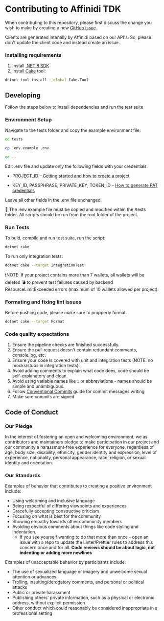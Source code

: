 # Contributing to Affinidi TDK

When contributing to this repository, please first discuss the change you wish to make by creating a new [GitHub issue](https://github.com/affinidi/affinidi-tdk-dotnet/issues/new).

Clients are generated intenally by Affinidi based on our API's. So, please don't update the client code and instead create an issue.


### Installing requirements

1. Install [.NET 8 SDK](https://dotnet.microsoft.com/en-us/download)
2. Install [Cake](https://github.com/cake-build/cake) tool:

```bash
dotnet tool install --global Cake.Tool
```

## Developing

Follow the steps below to install dependencies and run the test suite

### Environment Setup

Navigate to the tests folder and copy the example environment file:

```bash
cd tests

cp .env.example .env

cd ..
```

Edit .env file and update only the following fields with your credentials:

- PROJECT_ID – [Getting started and how to create a project](https://docs.affinidi.com/docs/get-started/create-project/)

- KEY_ID, PASSPHRASE, PRIVATE_KEY, TOKEN_ID – [How to generate PAT credentials](https://docs.affinidi.com/dev-tools/affinidi-tdk/get-access-token/)

Leave all other fields in the .env file unchanged.

📌 The .env.example file must be copied and modified within the /tests folder.
All scripts should be run from the root folder of the project.

### Run Tests

To buld, compile and run test suite, run the script:

```bash
dotnet cake
```

To run only integration tests:

```bash
dotnet cake --target IntegrationTest
```

❗️NOTE: If your project contains more than 7 wallets, all wallets will be deleted 💣 to prevent test failures caused by backend ResourceLimitExceeded errors (maximum of 10 wallets allowed per project).

### Formating and fixing lint issues

Before pushing code, please make sure to propperly format.

```bash
dotnet cake --target Format
```

### Code quality expectations

1. Ensure the pipeline checks are finished successfully.
2. Ensure the pull request doesn't contain redundant comments, console.log, etc.
3. Ensure your code is covered with unit and integration tests (NOTE: no mocks/stubs in integration tests).
4. Avoid adding comments to explain what code does, code should be self-explanatory and clean.
5. Avoid using variable names like `i` or abbreviations - names should be simple and unambiguous.
6. Follow [Conventional Commits](https://www.conventionalcommits.org/en/v1.0.0/) guide for commit messages writing
7. Make sure commits are signed

## Code of Conduct

### Our Pledge

In the interest of fostering an open and welcoming environment, we as
contributors and maintainers pledge to make participation in our project and
our community a harassment-free experience for everyone, regardless of age, body
size, disability, ethnicity, gender identity and expression, level of experience,
nationality, personal appearance, race, religion, or sexual identity and
orientation.

### Our Standards

Examples of behavior that contributes to creating a positive environment
include:

- Using welcoming and inclusive language
- Being respectful of differing viewpoints and experiences
- Gracefully accepting constructive criticism
- Focusing on what is best for the community
- Showing empathy towards other community members
- Avoiding obvious comments about things like code styling and indentation.
  - If you see yourself wanting to do that more than once - open an issue with a repo to update the Linter/Prettier rules to address this concern once and for all. **Code reviews should be about logic, not indenting or adding more newlines**

Examples of unacceptable behavior by participants include:

- The use of sexualized language or imagery and unwelcome sexual attention or
  advances
- Trolling, insulting/derogatory comments, and personal or political attacks
- Public or private harassment
- Publishing others' private information, such as a physical or electronic
  address, without explicit permission
- Other conduct which could reasonably be considered inappropriate in a
  professional setting

